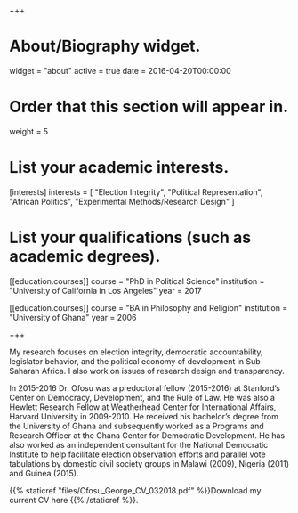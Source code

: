 +++
# About/Biography widget.
widget = "about"
active = true
date = 2016-04-20T00:00:00

# Order that this section will appear in.
weight = 5

# List your academic interests.
[interests]
  interests = [
    "Election Integrity",
    "Political Representation",
    "African Politics",
    "Experimental Methods/Research Design"
  ]

# List your qualifications (such as academic degrees).
[[education.courses]]
  course = "PhD in Political Science"
  institution = "University of California in Los Angeles"
  year = 2017

[[education.courses]]
  course = "BA in Philosophy and Religion"
  institution = "University of Ghana"
  year = 2006
 
+++

My research focuses on election integrity, democratic accountability, legislator behavior, and the political economy of development in Sub-Saharan Africa. I also work on issues of research design and transparency. 

In 2015-2016 Dr. Ofosu was a predoctoral fellow (2015-2016) at Stanford’s Center on Democracy, Development, and the Rule of Law. He was also a Hewlett Research Fellow at Weatherhead Center for International Affairs, Harvard University in 2009-2010. He received his bachelor’s degree from the University of Ghana and subsequently worked as a Programs and Research Officer at the Ghana Center for Democratic Development. He has also worked as an independent consultant for the National Democratic Institute to help facilitate election observation efforts and parallel vote tabulations by domestic civil society groups in Malawi (2009), Nigeria (2011) and Guinea (2015). 

{{% staticref "files/Ofosu_George_CV_032018.pdf" %}}Download my current CV here {{% /staticref %}}.
